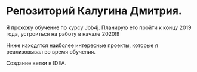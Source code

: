 # Репозиторий Калугина Дмитрия.

Я прохожу обучение по курсу Job4j. Планирую его пройти к концу 2019 года, устроиться на работу в начале 2020!!!

Ниже находятся наиболее интересные проекты, которые я реализовывал во время обучения.

Создание ветки в IDEA.